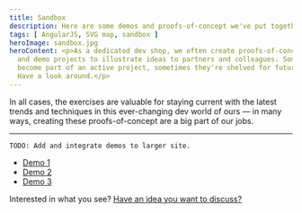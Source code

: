 ```yaml
---
title: Sandbox
description: Here are some demos and proofs-of-concept we've put together to illustrate ideas to partners and colleagues.
tags: [ AngularJS, SVG map, sandbox ]
heroImage: sandbox.jpg
heroContent: <p>As a dedicated dev shop, we often create proofs-of-concept 
  and demo projects to illustrate ideas to partners and colleagues. Sometimes those  
  become part of an active project, sometimes they're shelved for future use. 
  Have a look around.</p>
---
```


In all cases, the exercises are valuable for staying current with the latest trends and techniques in this ever-changing dev world of ours &mdash; in many ways, creating these proofs-of-concept are a big part of our jobs.

* * *

`TODO: Add and integrate demos to larger site.`

* [Demo 1](#)
* [Demo 2](#)
* [Demo 3](#)

Interested in what you see? [Have an idea you want to discuss?](/#contact)
